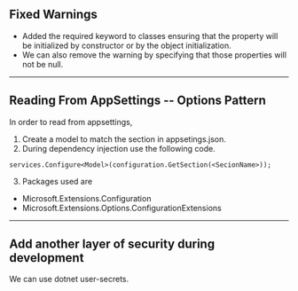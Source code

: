 ## Fixed Warnings

- Added the required keyword to classes ensuring that the property will be initialized by constructor or by the object initialization.
- We can also remove the warning by specifying that those properties will not be null.

<hr>

## Reading From AppSettings -- Options Pattern

In order to read from appsettings,

1. Create a model to match the section in appsetings.json.
2. During dependency injection use the following code.

```
services.Configure<Model>(configuration.GetSection(<SecionName>));
```
3. Packages used are 
- Microsoft.Extensions.Configuration
- Microsoft.Extensions.Options.ConfigurationExtensions

<hr>

## Add another layer of security during development
We can use dotnet user-secrets.
